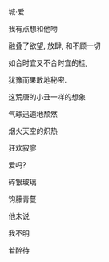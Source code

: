 

城·爱

我有点想和他吻

融叠了欲望, 放肆, 和不顾一切

如合时宜又不合时宜的桂,

犹豫而果敢地秘密.



这荒唐的小丑一样的想象

气球迅速地颓然

烟火天空的炽热

狂欢寂寥



爱吗?

碎银玻璃

钩藤青蔓

他未说

我不明

若醉待